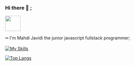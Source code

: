### Hi there 👋 ;

<img width="50px" height="50px" src="https://simpleicons.org/icons/darkreader.svg">

➖ I'm Mahdi Javidi the junior javascript fullstack programmer;
<br/>
<br/>
[![My Skills](https://skillicons.dev/icons?i=bootstrap,html,css,js,ts,express,nodejs,react,nextjs,materialui,mongodb)](https://skillicons.dev)

[![Top Langs](https://github-readme-stats.vercel.app/api/top-langs/?username=mahdijz5&theme=transparent)](https://github.com/anuraghazra/github-readme-stats)

